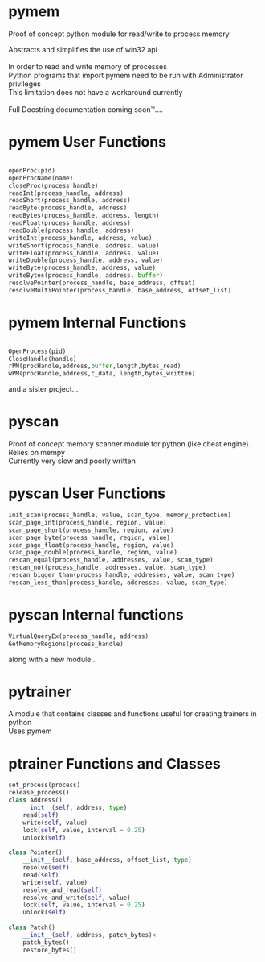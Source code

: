 # pymem
Proof of concept python module for read/write to process memory<br>

Abstracts and simplifies the use of win32 api<br><br>
In order to read and write memory of processes<br>
Python programs that import pymem need to be run with Administrator privileges<br>
This limitation does not have a workaround currently<br>
<br>
Full Docstring documentation coming soon™....<br>

# pymem User Functions
```python

openProc(pid)
openProcName(name)
closeProc(process_handle)
readInt(process_handle, address)
readShort(process_handle, address)
readByte(process_handle, address)
readBytes(process_handle, address, length)
readFloat(process_handle, address)
readDouble(process_handle, address)
writeInt(process_handle, address, value)
writeShort(process_handle, address, value)
writeFloat(process_handle, address, value)
writeDouble(process_handle, address, value)
writeByte(process_handle, address, value)
writeBytes(process_handle, address, buffer)
resolvePointer(process_handle, base_address, offset)
resolveMultiPointer(process_handle, base_address, offset_list)
```
# pymem Internal Functions
```python

OpenProcess(pid)
CloseHandle(handle)
rPM(procHandle,address,buffer,length,bytes_read)
wPM(procHandle,address,c_data, length,bytes_written)
```
and a sister project...<br>
# pyscan
Proof of concept memory scanner module for python (like cheat engine). Relies on mempy<br>
Currently very slow and poorly written<br>

# pyscan User Functions
```python
init_scan(process_handle, value, scan_type, memory_protection)
scan_page_int(process_handle, region, value)
scan_page_short(process_handle, region, value)
scan_page_byte(process_handle, region, value)
scan_page_float(process_handle, region, value)
scan_page_double(process_handle, region, value)
rescan_equal(process_handle, addresses, value, scan_type)
rescan_not(process_handle, addresses, value, scan_type)
rescan_bigger_than(process_handle, addresses, value, scan_type)
rescan_less_than(process_handle, addresses, value, scan_type)
```
# pyscan Internal functions
```python
VirtualQueryEx(process_handle, address)
GetMemoryRegions(process_handle)
```
along with a new module...<br>

# pytrainer
A module that contains classes and functions useful for creating trainers in python<br>
Uses pymem<br>
# ptrainer Functions and Classes
```python
set_process(process)
release_process()
class Address()
	__init__(self, address, type)
	read(self)
	write(self, value)
	lock(self, value, interval = 0.25)
	unlock(self)
	
class Pointer()
	__init__(self, base_address, offset_list, type)
	resolve(self)
	read(self)
	write(self, value)
	resolve_and_read(self)
	resolve_and_write(self, value)
	lock(self, value, interval = 0.25)
	unlock(self)
	
class Patch()
	__init__(self, address, patch_bytes)<
	patch_bytes()
	restore_bytes()
```

